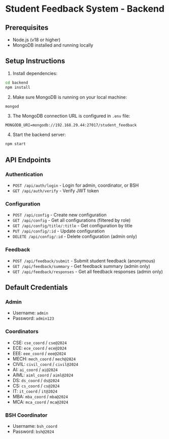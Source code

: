 # Student Feedback System - Backend

## Prerequisites

- Node.js (v18 or higher)
- MongoDB installed and running locally

## Setup Instructions

1. Install dependencies:
```bash
cd backend
npm install
```

2. Make sure MongoDB is running on your local machine:
```bash
mongod
```

3. The MongoDB connection URL is configured in `.env` file:
```
MONGODB_URI=mongodb://192.168.29.44:27017/student_feedback
```

4. Start the backend server:
```bash
npm start
```

## API Endpoints

### Authentication
- `POST /api/auth/login` - Login for admin, coordinator, or BSH
- `GET /api/auth/verify` - Verify JWT token

### Configuration
- `POST /api/config` - Create new configuration
- `GET /api/config` - Get all configurations (filtered by role)
- `GET /api/config/title/:title` - Get configuration by title
- `PUT /api/config/:id` - Update configuration
- `DELETE /api/config/:id` - Delete configuration (admin only)

### Feedback
- `POST /api/feedback/submit` - Submit student feedback (anonymous)
- `GET /api/feedback/summary` - Get feedback summary (admin only)
- `GET /api/feedback/responses` - Get all feedback responses (admin only)

## Default Credentials

### Admin
- Username: `admin`
- Password: `admin123`

### Coordinators
- CSE: `cse_coord` / `cse@2024`
- ECE: `ece_coord` / `ece@2024`
- EEE: `eee_coord` / `eee@2024`
- MECH: `mech_coord` / `mech@2024`
- CIVIL: `civil_coord` / `civil@2024`
- AI: `ai_coord` / `ai@2024`
- AIML: `aiml_coord` / `aiml@2024`
- DS: `ds_coord` / `ds@2024`
- CS: `cs_coord` / `cs@2024`
- IT: `it_coord` / `it@2024`
- MBA: `mba_coord` / `mba@2024`
- MCA: `mca_coord` / `mca@2024`

### BSH Coordinator
- Username: `bsh_coord`
- Password: `bsh@2024`
